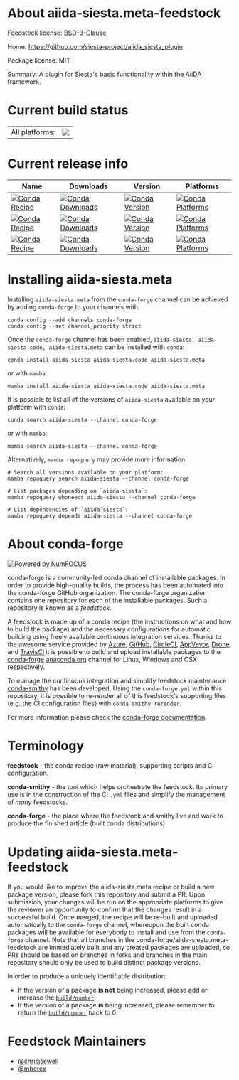 About aiida-siesta.meta-feedstock
=================================

Feedstock license: [BSD-3-Clause](https://github.com/conda-forge/aiida-siesta-feedstock/blob/main/LICENSE.txt)

Home: https://github.com/siesta-project/aiida_siesta_plugin

Package license: MIT

Summary: A plugin for Siesta's basic functionality within the AiiDA framework.

Current build status
====================


<table><tr><td>All platforms:</td>
    <td>
      <a href="https://dev.azure.com/conda-forge/feedstock-builds/_build/latest?definitionId=16677&branchName=main">
        <img src="https://dev.azure.com/conda-forge/feedstock-builds/_apis/build/status/aiida-siesta-feedstock?branchName=main">
      </a>
    </td>
  </tr>
</table>

Current release info
====================

| Name | Downloads | Version | Platforms |
| --- | --- | --- | --- |
| [![Conda Recipe](https://img.shields.io/badge/recipe-aiida--siesta-green.svg)](https://anaconda.org/conda-forge/aiida-siesta) | [![Conda Downloads](https://img.shields.io/conda/dn/conda-forge/aiida-siesta.svg)](https://anaconda.org/conda-forge/aiida-siesta) | [![Conda Version](https://img.shields.io/conda/vn/conda-forge/aiida-siesta.svg)](https://anaconda.org/conda-forge/aiida-siesta) | [![Conda Platforms](https://img.shields.io/conda/pn/conda-forge/aiida-siesta.svg)](https://anaconda.org/conda-forge/aiida-siesta) |
| [![Conda Recipe](https://img.shields.io/badge/recipe-aiida--siesta.code-green.svg)](https://anaconda.org/conda-forge/aiida-siesta.code) | [![Conda Downloads](https://img.shields.io/conda/dn/conda-forge/aiida-siesta.code.svg)](https://anaconda.org/conda-forge/aiida-siesta.code) | [![Conda Version](https://img.shields.io/conda/vn/conda-forge/aiida-siesta.code.svg)](https://anaconda.org/conda-forge/aiida-siesta.code) | [![Conda Platforms](https://img.shields.io/conda/pn/conda-forge/aiida-siesta.code.svg)](https://anaconda.org/conda-forge/aiida-siesta.code) |
| [![Conda Recipe](https://img.shields.io/badge/recipe-aiida--siesta.meta-green.svg)](https://anaconda.org/conda-forge/aiida-siesta.meta) | [![Conda Downloads](https://img.shields.io/conda/dn/conda-forge/aiida-siesta.meta.svg)](https://anaconda.org/conda-forge/aiida-siesta.meta) | [![Conda Version](https://img.shields.io/conda/vn/conda-forge/aiida-siesta.meta.svg)](https://anaconda.org/conda-forge/aiida-siesta.meta) | [![Conda Platforms](https://img.shields.io/conda/pn/conda-forge/aiida-siesta.meta.svg)](https://anaconda.org/conda-forge/aiida-siesta.meta) |

Installing aiida-siesta.meta
============================

Installing `aiida-siesta.meta` from the `conda-forge` channel can be achieved by adding `conda-forge` to your channels with:

```
conda config --add channels conda-forge
conda config --set channel_priority strict
```

Once the `conda-forge` channel has been enabled, `aiida-siesta, aiida-siesta.code, aiida-siesta.meta` can be installed with `conda`:

```
conda install aiida-siesta aiida-siesta.code aiida-siesta.meta
```

or with `mamba`:

```
mamba install aiida-siesta aiida-siesta.code aiida-siesta.meta
```

It is possible to list all of the versions of `aiida-siesta` available on your platform with `conda`:

```
conda search aiida-siesta --channel conda-forge
```

or with `mamba`:

```
mamba search aiida-siesta --channel conda-forge
```

Alternatively, `mamba repoquery` may provide more information:

```
# Search all versions available on your platform:
mamba repoquery search aiida-siesta --channel conda-forge

# List packages depending on `aiida-siesta`:
mamba repoquery whoneeds aiida-siesta --channel conda-forge

# List dependencies of `aiida-siesta`:
mamba repoquery depends aiida-siesta --channel conda-forge
```


About conda-forge
=================

[![Powered by
NumFOCUS](https://img.shields.io/badge/powered%20by-NumFOCUS-orange.svg?style=flat&colorA=E1523D&colorB=007D8A)](https://numfocus.org)

conda-forge is a community-led conda channel of installable packages.
In order to provide high-quality builds, the process has been automated into the
conda-forge GitHub organization. The conda-forge organization contains one repository
for each of the installable packages. Such a repository is known as a *feedstock*.

A feedstock is made up of a conda recipe (the instructions on what and how to build
the package) and the necessary configurations for automatic building using freely
available continuous integration services. Thanks to the awesome service provided by
[Azure](https://azure.microsoft.com/en-us/services/devops/), [GitHub](https://github.com/),
[CircleCI](https://circleci.com/), [AppVeyor](https://www.appveyor.com/),
[Drone](https://cloud.drone.io/welcome), and [TravisCI](https://travis-ci.com/)
it is possible to build and upload installable packages to the
[conda-forge](https://anaconda.org/conda-forge) [anaconda.org](https://anaconda.org/)
channel for Linux, Windows and OSX respectively.

To manage the continuous integration and simplify feedstock maintenance
[conda-smithy](https://github.com/conda-forge/conda-smithy) has been developed.
Using the ``conda-forge.yml`` within this repository, it is possible to re-render all of
this feedstock's supporting files (e.g. the CI configuration files) with ``conda smithy rerender``.

For more information please check the [conda-forge documentation](https://conda-forge.org/docs/).

Terminology
===========

**feedstock** - the conda recipe (raw material), supporting scripts and CI configuration.

**conda-smithy** - the tool which helps orchestrate the feedstock.
                   Its primary use is in the construction of the CI ``.yml`` files
                   and simplify the management of *many* feedstocks.

**conda-forge** - the place where the feedstock and smithy live and work to
                  produce the finished article (built conda distributions)


Updating aiida-siesta.meta-feedstock
====================================

If you would like to improve the aiida-siesta.meta recipe or build a new
package version, please fork this repository and submit a PR. Upon submission,
your changes will be run on the appropriate platforms to give the reviewer an
opportunity to confirm that the changes result in a successful build. Once
merged, the recipe will be re-built and uploaded automatically to the
`conda-forge` channel, whereupon the built conda packages will be available for
everybody to install and use from the `conda-forge` channel.
Note that all branches in the conda-forge/aiida-siesta.meta-feedstock are
immediately built and any created packages are uploaded, so PRs should be based
on branches in forks and branches in the main repository should only be used to
build distinct package versions.

In order to produce a uniquely identifiable distribution:
 * If the version of a package **is not** being increased, please add or increase
   the [``build/number``](https://docs.conda.io/projects/conda-build/en/latest/resources/define-metadata.html#build-number-and-string).
 * If the version of a package **is** being increased, please remember to return
   the [``build/number``](https://docs.conda.io/projects/conda-build/en/latest/resources/define-metadata.html#build-number-and-string)
   back to 0.

Feedstock Maintainers
=====================

* [@chrisjsewell](https://github.com/chrisjsewell/)
* [@mbercx](https://github.com/mbercx/)

